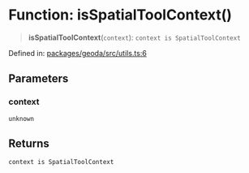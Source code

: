 # Function: isSpatialToolContext()

> **isSpatialToolContext**(`context`): `context is SpatialToolContext`

Defined in: [packages/geoda/src/utils.ts:6](https://github.com/GeoDaCenter/openassistant/blob/2c7e2a603db0fcbd6603996e5ea15006191c5f7f/packages/geoda/src/utils.ts#L6)

## Parameters

### context

`unknown`

## Returns

`context is SpatialToolContext`
